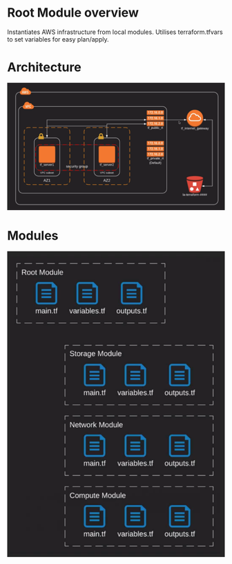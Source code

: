 # Root Module overview
Instantiates AWS infrastructure from local modules.
Utilises terraform.tfvars to set variables for easy plan/apply.

# Architecture
![Architecture](pictures/architecture.png)

# Modules
![Modules](pictures/modules.png)
